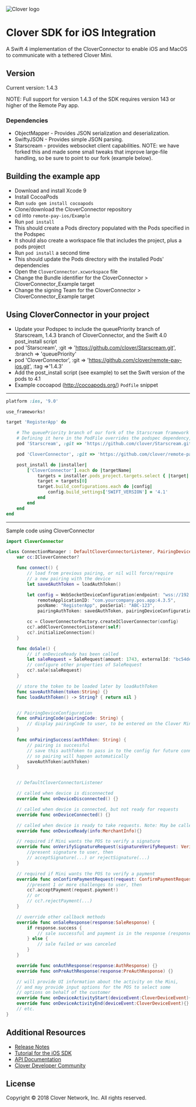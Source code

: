 ![Clover logo](https://www.clover.com/assets/images/public-site/press/clover_primary_gray_rgb.png)

# Clover SDK for iOS Integration

A Swift 4 implementation of the CloverConnector to enable iOS and MacOS to communicate with a tethered Clover Mini.

## Version

Current version: 1.4.3

NOTE: Full support for version 1.4.3 of the SDK requires version 143 or higher of the Remote Pay app.

### Dependencies
- ObjectMapper - Provides JSON serialization and deserialization.
- SwiftyJSON - Provides simple JSON parsing.
- Starscream - provides websocket client capabilities. NOTE: we have forked this and made some small tweaks that improve large-file handling, so be sure to point to our fork (example below).

## Building the example app
- Download and install Xcode 9
- Install CocoaPods
- Run `sudo gem install cocoapods`
- Clone/download the CloverConnector repository
- cd into `remote-pay-ios/Example`
- Run `pod install`
- This should create a Pods directory populated with the Pods specified in the Podspec
- It should also create a workspace file that includes the project, plus a pods project
- Run `pod install` a second time
- This should update the Pods directory with the installed Pods' dependencies
- Open the `CloverConnector.xcworkspace` file
- Change the Bundle identifier for the CloverConnector > CloverConnector_Example target
- Change the signing Team for the CloverConnector > CloverConnector_Example target

## Using CloverConnector in your project
- Update your Podspec to include the queuePriority branch of Starscream, 1.4.3 branch of CloverConnector, and the Swift 4.0 post_install script
- pod 'Starscream', :git => 'https://github.com/clover/Starscream.git', :branch => 'queuePriority'
- pod 'CloverConnector', :git => 'https://github.com/clover/remote-pay-ios.git', :tag =>'1.4.3'
- Add the post_install script (see example) to set the Swift version of the pods to 4.1
- Example cocoapod (http://cocoapods.org/) `Podfile` snippet
---
```ruby
platform :ios, '9.0'

use_frameworks!

target 'RegisterApp' do

    # The queuePriority branch of our fork of the Starscream framework is required for reliable transport of large files
    # Defining it here in the PodFile overrides the podspec dependency, which isn't allowed to specify a specific location and branch
    pod 'Starscream', :git => 'https://github.com/clover/Starscream.git', :branch => 'queuePriority'

    pod 'CloverConnector', :git => 'https://github.com/clover/remote-pay-ios.git', :tag =>'1.4.3'

    post_install do |installer|
        ['CloverConnector'].each do |targetName|
            targets = installer.pods_project.targets.select { |target| target.name == targetName }
            target = targets[0]
            target.build_configurations.each do |config|
                config.build_settings['SWIFT_VERSION'] = '4.1'
            end
        end
    end
end

```

---
Sample code using CloverConnector

```swift
import CloverConnector

class ConnectionManager : DefaultCloverConnectorListener, PairingDeviceConfiguration {
    var cc:ICloverConnector?

    func connect() {
        // load from previous pairing, or nil will force/require
        // a new pairing with the device
        let savedAuthToken = loadAuthToken()

        let config = WebSocketDeviceConfiguration(endpoint: "wss://192.168.1.115:12345/remote_pay",
            remoteApplicationID: "com.yourcompany.pos.app:4.3.5",
            posName: "RegisterApp", posSerial: "ABC-123",
            pairingAuthToken: savedAuthToken, pairingDeviceConfiguration: self)

        cc = CloverConnectorFactory.createICloverConnector(config)
        cc?.addCloverConnectorListener(self)
        cc?.initializeConnection()
    }

    func doSale() {
        // if onDeviceReady has been called
        let saleRequest = SaleRequest(amount: 1743, externalId: "bc54de43f3")
        // configure other properties of SaleRequest
        cc?.sale(saleRequest)
    }

    // store the token to be loaded later by loadAuthToken
    func saveAuthToken(token:String) {}
    func loadAuthToken() -> String? { return nil }


    // PairingDeviceConfiguration
    func onPairingCode(pairingCode: String) {
        // display pairingCode to user, to be entered on the Clover Mini
    }

    func onPairingSuccess(authToken: String) {
        // pairing is successful
        // save this authToken to pass in to the config for future connections
        // so pairing will happen automatically
        saveAuthToken(authToken)
    }


    // DefaultCloverConnectorListener

    // called when device is disconnected
    override func onDeviceDisconnected() {}

    // called when device is connected, but not ready for requests
    override func onDeviceConnected() {}

    // called when device is ready to take requests. Note: May be called more than once
    override func onDeviceReady(info:MerchantInfo){}

    // required if Mini wants the POS to verify a signature
    override func onVerifySignatureRequest(signatureVerifyRequest: VerifySignatureRequest) {
        //present signature to user, then
        // acceptSignature(...) or rejectSignature(...)
    }

    // required if Mini wants the POS to verify a payment
    override func onConfirmPaymentRequest(request: ConfirmPaymentRequest) {
        //present 1 or more challenges to user, then
        cc?.acceptPayment(request.payment!)
        // or
        // cc?.rejectPayment(...)
    }

    // override other callback methods
    override func onSaleResponse(response:SaleResponse) {
        if response.success {
            // sale successful and payment is in the response (response.payment)
        } else {
            // sale failed or was canceled
        }
    }

    override func onAuthResponse(response:AuthResponse) {}
    override func onPreAuthResponse(response:PreAuthResponse) {}

    // will provide UI information about the activity on the Mini,
    // and may provide input options for the POS to select some
    // options on behalf of the customer
    override func onDeviceActivityStart(deviceEvent:CloverDeviceEvent){} // see CloverConnectorListener.swift for example of calling invokeInputOption from this callback
    override func onDeviceActivityEnd(deviceEvent:CloverDeviceEvent){}
    // etc.
}

```

## Additional Resources

- [Release Notes](https://github.com/clover/remote-pay-ios/releases)
- [Tutorial for the iOS SDK](https://docs.clover.com/build/getting-started-with-clover-connector/?sdk=ios)
- [API Documentation](https://clover.github.io/remote-pay-ios/1.4.2/docs/index.html)
- [Clover Developer Community](https://community.clover.com/index.html)

## License 
Copyright © 2018 Clover Network, Inc. All rights reserved.
